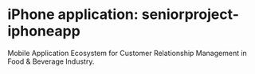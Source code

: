 iPhone application: seniorproject-iphoneapp
=======================

Mobile Application Ecosystem for Customer Relationship Management in Food & Beverage Industry.
